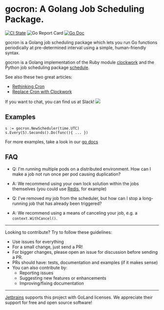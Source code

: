 # gocron: A Golang Job Scheduling Package.

[![CI State](https://github.com/go-co-op/gocron/workflows/Go%20Test/badge.svg)](https://github.com/go-co-op/gocron/actions?query=workflow%3A"Go+Test") ![Go Report Card](https://goreportcard.com/badge/github.com/go-co-op/gocron) [![Go Doc](https://godoc.org/github.com/go-co-op/gocron?status.svg)](https://pkg.go.dev/github.com/go-co-op/gocron)

gocron is a Golang job scheduling package which lets you run Go functions periodically at pre-determined interval using a simple, human-friendly syntax.

gocron is a Golang implementation of the Ruby module [clockwork](https://github.com/tomykaira/clockwork) and the Python job scheduling package [schedule](https://github.com/dbader/schedule).

See also these two great articles:

- [Rethinking Cron](http://adam.herokuapp.com/past/2010/4/13/rethinking_cron/)
- [Replace Cron with Clockwork](http://adam.herokuapp.com/past/2010/6/30/replace_cron_with_clockwork/)

If you want to chat, you can find us at Slack! [<img src="https://img.shields.io/badge/gophers-gocron-brightgreen?logo=slack">](https://gophers.slack.com/archives/CQ7T0T1FW)

## Examples

```golang
s := gocron.NewScheduler(time.UTC)
s.Every(5).Seconds().Do(func(){ ... })
```

For more examples, take a look in our [go docs](https://pkg.go.dev/github.com/go-co-op/gocron#pkg-examples)

## FAQ

* Q: I'm running multiple pods on a distributed environment. How can I make a job not run once per pod causing duplication?
* A: We recommend using your own lock solution within the jobs themselves (you could use [Redis](https://redis.io/topics/distlock), for example)

* Q: I've removed my job from the scheduler, but how can I stop a long-running job that has already been triggered?
* A: We recommend using a means of canceling your job, e.g. a `context.WithCancel()`.

--- 
Looking to contribute? Try to follow these guidelines:
* Use issues for everything
* For a small change, just send a PR!
* For bigger changes, please open an issue for discussion before sending a PR.
* PRs should have: tests, documentation and examples (if it makes sense)
* You can also contribute by:
  * Reporting issues
  * Suggesting new features or enhancements
  * Improving/fixing documentation
---

[Jetbrains](https://www.jetbrains.com/?from=gocron) supports this project with GoLand licenses. We appreciate their support for free and open source software!

